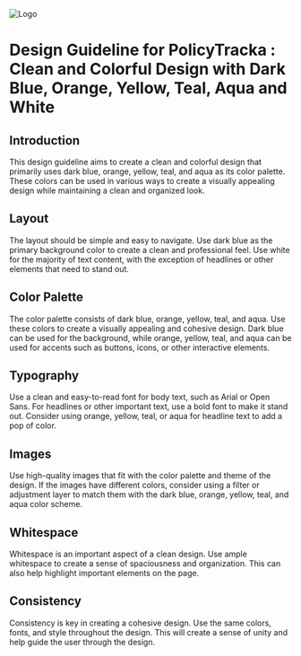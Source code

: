 ![Logo](https://user-images.githubusercontent.com/48949523/224325622-7829dcf6-33fd-4690-96bd-4b51f63f755e.png)

# Design Guideline for PolicyTracka : Clean and Colorful Design with Dark Blue, Orange, Yellow, Teal, Aqua and White

## Introduction
This design guideline aims to create a clean and colorful design that primarily uses dark blue, orange, yellow, teal, and aqua as its color palette. These colors can be used in various ways to create a visually appealing design while maintaining a clean and organized look.

## Layout
The layout should be simple and easy to navigate. Use dark blue as the primary background color to create a clean and professional feel. Use white for the majority of text content, with the exception of headlines or other elements that need to stand out.

## Color Palette
The color palette consists of dark blue, orange, yellow, teal, and aqua. Use these colors to create a visually appealing and cohesive design. Dark blue can be used for the background, while orange, yellow, teal, and aqua can be used for accents such as buttons, icons, or other interactive elements.

## Typography
Use a clean and easy-to-read font for body text, such as Arial or Open Sans. For headlines or other important text, use a bold font to make it stand out. Consider using orange, yellow, teal, or aqua for headline text to add a pop of color.

## Images
Use high-quality images that fit with the color palette and theme of the design. If the images have different colors, consider using a filter or adjustment layer to match them with the dark blue, orange, yellow, teal, and aqua color scheme.

## Whitespace
Whitespace is an important aspect of a clean design. Use ample whitespace to create a sense of spaciousness and organization. This can also help highlight important elements on the page.

## Consistency
Consistency is key in creating a cohesive design. Use the same colors, fonts, and style throughout the design. This will create a sense of unity and help guide the user through the design.
